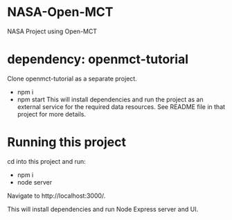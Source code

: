 # NASA-Open-MCT
NASA Project using Open-MCT

# dependency: openmct-tutorial
Clone openmct-tutorial as a separate project.
- npm i
- npm start
This will install dependencies and run the project as an external service for the required data resources.
See README file in that project for more details.

# Running this project
cd into this project and run:
- npm i
- node server

Navigate to http://localhost:3000/.

This will install dependencies and run Node Express server and UI.
